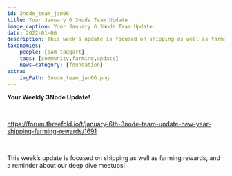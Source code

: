 ```yaml
---
id: 3node_team_jan06
title: Your January 6 3Node Team Update
image_caption: Your January 6 3Node Team Update
date: 2022-01-06
description: This week's update is focused on shipping as well as farming rewards, anda  reminder about our deep dives!
taxonomies:
    people: [sam_taggart]
    tags: [community,farming,update]
    news-category: [foundation]
extra:
    imgPath: 3node_team_jan06.png
---
```


**Your Weekly 3Node Update!**

<br/>

https://forum.threefold.io/t/january-6th-3node-team-update-new-year-shipping-farming-rewards/1691

<br/>

This week’s update is focused on shipping as well as farming rewards, and a reminder about our deep dive meetups!